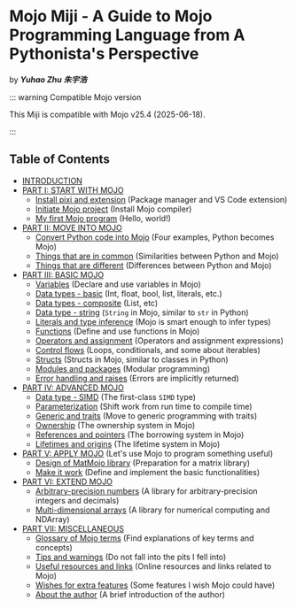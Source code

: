 # Mojo Miji - A Guide to Mojo Programming Language from A Pythonista's Perspective

by ***Yuhao Zhu 朱宇浩***

::: warning Compatible Mojo version

This Miji is compatible with Mojo v25.4 (2025-06-18).

:::

## Table of Contents

- [INTRODUCTION](./intro)
- [PART I: START WITH MOJO](./start/start)
  <!-- - [Install Magic (being deprecated)](./start/magic) (This will be deprecated in future) -->
  - [Install pixi and extension](./start/pixi) (Package manager and VS Code extension)
  - [Initiate Mojo project](./start/project) (Install Mojo compiler)
  - [My first Mojo program](./start/hello) (Hello, world!)
- [PART II: MOVE INTO MOJO](./move/move)
  - [Convert Python code into Mojo](./move/examples) (Four examples, Python becomes Mojo)
  - [Things that are in common](./move/common) (Similarities between Python and Mojo)
  - [Things that are different](./move/different) (Differences between Python and Mojo)
- [PART III: BASIC MOJO](./basic/basic)
  - [Variables](./basic/variables) (Declare and use variables in Mojo)
  - [Data types - basic](./basic/types) (Int, float, bool, list, literals, etc.)
  - [Data types - composite](./basic/composite) (List, etc)
  - [Data type - string](./basic/string) (`String` in Mojo, similar to `str` in Python)
  - [Literals and type inference](./basic/literal) (Mojo is smart enough to infer types)
  - [Functions](./basic/functions) (Define and use functions in Mojo)
  - [Operators and assignment](./basic/operators) (Operators and assignment expressions)
  - [Control flows](./basic/control) (Loops, conditionals, and some about iterables)
  - [Structs](./basic/structs) (Structs in Mojo, similar to classes in Python)
  - [Modules and packages](./basic/packages) (Modular programming)
  - [Error handling and raises](./basic/errors) (Errors are implicitly returned)
- [PART IV: ADVANCED MOJO](./advanced/advanced)
  - [Data type - SIMD](./advanced/simd) (The first-class `SIMD` type)
  <!-- - [Error handling (Yuhao is working on this)](./advanced/error_handling) -->
  - [Parameterization](./advanced/parameterization) (Shift work from run time to compile time)
  - [Generic and traits](./advanced/generic) (Move to generic programming with traits)
  - [Ownership](./advanced/ownership) (The ownership system in Mojo)
  - [References and pointers](./advanced/references) (The borrowing system in Mojo)
  - [Lifetimes and origins](./advanced/lifetimes) (The lifetime system in Mojo)
  <!-- - [Call Python in Mojo](./advanced/python) -->
- [PART V: APPLY MOJO](./apply/apply.md) (Let's use Mojo to program something useful)
  - [Design of MatMojo library](./apply/design.md) (Preparation for a matrix library)
  - [Make it work](./apply/work.md) (Define and implement the basic functionalities)
- [PART VI: EXTEND MOJO](./extend/extend)
  - [Arbitrary-precision numbers](./extend/decimojo) (A library for arbitrary-precision integers and decimals)
  - [Multi-dimensional arrays](./extend/numojo) (A library for numerical computing and NDArray)
- [PART VII: MISCELLANEOUS](./misc/misc)
  <!-- - [Memory layout of Mojo objects](./misc/layout) (How Mojo objects are stored in memory) -->
  - [Glossary of Mojo terms](./misc/glossary) (Find explanations of key terms and concepts)
  - [Tips and warnings](./misc/tips) (Do not fall into the pits I fell into)
  - [Useful resources and links](./misc/resources) (Online resources and links related to Mojo)
  - [Wishes for extra features](./misc/wishes) (Some features I wish Mojo could have)
  - [About the author](./misc/author) (A brief introduction of the author)
  <!-- - [Further readings] -->
